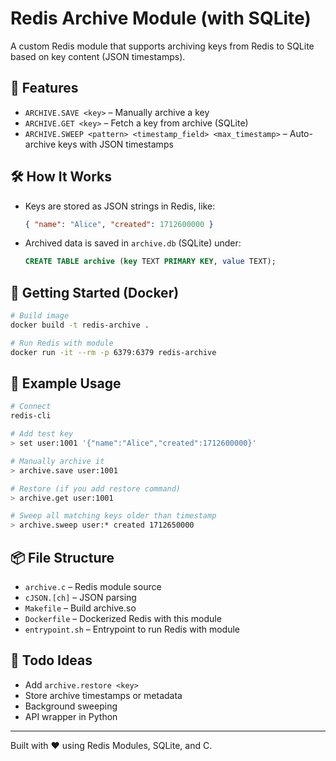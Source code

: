 # Redis Archive Module (with SQLite)

A custom Redis module that supports archiving keys from Redis to SQLite based on key content (JSON timestamps).

## 🔧 Features

- `ARCHIVE.SAVE <key>` – Manually archive a key
- `ARCHIVE.GET <key>` – Fetch a key from archive (SQLite)
- `ARCHIVE.SWEEP <pattern> <timestamp_field> <max_timestamp>` – Auto-archive keys with JSON timestamps

## 🛠️ How It Works

- Keys are stored as JSON strings in Redis, like:
  ```json
  { "name": "Alice", "created": 1712600000 }
  ```

- Archived data is saved in `archive.db` (SQLite) under:
  ```sql
  CREATE TABLE archive (key TEXT PRIMARY KEY, value TEXT);
  ```

## 🚀 Getting Started (Docker)

```bash
# Build image
docker build -t redis-archive .

# Run Redis with module
docker run -it --rm -p 6379:6379 redis-archive
```

## 🧪 Example Usage

```bash
# Connect
redis-cli

# Add test key
> set user:1001 '{"name":"Alice","created":1712600000}'

# Manually archive it
> archive.save user:1001

# Restore (if you add restore command)
> archive.get user:1001

# Sweep all matching keys older than timestamp
> archive.sweep user:* created 1712650000
```

## 📦 File Structure

- `archive.c` – Redis module source
- `cJSON.[ch]` – JSON parsing
- `Makefile` – Build archive.so
- `Dockerfile` – Dockerized Redis with this module
- `entrypoint.sh` – Entrypoint to run Redis with module

## 🧠 Todo Ideas

- Add `archive.restore <key>`
- Store archive timestamps or metadata
- Background sweeping
- API wrapper in Python

---

Built with ❤️ using Redis Modules, SQLite, and C.
